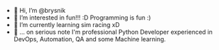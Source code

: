 - 👋 Hi, I’m @brysnik
- 👀 I’m interested in fun!!! :D Programming is fun :)
- 🌱 I’m currently learning sim racing xD
- 🤖 ... on serious note I'm professional Python Developer experienced in DevOps, Automation, QA and some Machine learning.

<!---
brysnik/brysnik is a ✨ special ✨ repository because its `README.md` (this file) appears on your GitHub profile.
You can click the Preview link to take a look at your changes.
--->
